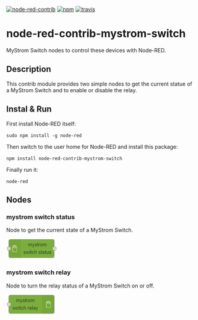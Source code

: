 [![node-red-contrib](https://img.shields.io/badge/node--red-node--red--contrib--mystrom--switch-red.svg?style=flat-square)](https://flows.nodered.org/node/node-red-contrib-mystrom-switch)
[![npm](https://img.shields.io/npm/v/node-red-contrib-mystrom-switch.svg?style=flat-square)](https://www.npmjs.com/package/node-red-contrib-mystrom-switch)
[![travis](https://img.shields.io/travis/claudiospizzi/node-red-contrib-mystrom-switch.svg?style=flat-square)](https://travis-ci.org/claudiospizzi/node-red-contrib-mystrom-switch)

# node-red-contrib-mystrom-switch

MyStrom Switch nodes to control these devices with Node-RED.

## Description

This contrib module provides two simple nodes to get the current statue of a
MyStrom Switch and to enable or disable the relay.

## Instal & Run

First install Node-RED itself:

```node
sudo npm install -g node-red
```

Then switch to the user home for Node-RED and install this package:

```node
npm install node-red-contrib-mystrom-switch
```

Finally run it:

```node
node-red
```

## Nodes

### mystrom switch status

Node to get the current state of a MyStrom Switch.

![mystrom switch status](.assets/mystrom-switch-status.png)

### mystrom switch relay

Node to turn the relay status of a MyStrom Switch on or off.

![mystrom switch relay](.assets/mystrom-switch-relay.png)
